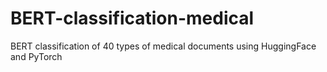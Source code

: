 # BERT-classification-medical
BERT classification of 40 types of medical documents using HuggingFace and PyTorch
